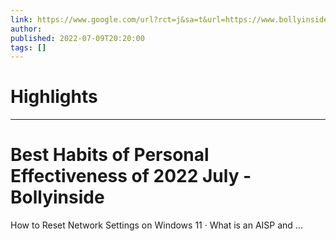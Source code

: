 ```yaml
---
link: https://www.google.com/url?rct=j&sa=t&url=https://www.bollyinside.com/articles/best-habits-of-personal-effectiveness/&ct=ga&cd=CAIyHzVmNjkxZDEzNTU2NWU1MTc6Y29tLmJyOnB0OkJSOkw&usg=AOvVaw2GbVqfywslfKhEsUgCg0TM
author:  
published: 2022-07-09T20:20:00
tags: []
---
```

# Highlights


---
# Best Habits of Personal Effectiveness of 2022 July - Bollyinside
How to Reset Network Settings on Windows 11 · What is an AISP and ...